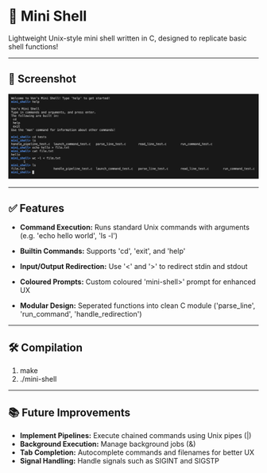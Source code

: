 # 🐚 Mini Shell

Lightweight Unix-style mini shell written in C, designed to replicate basic shell functions!

---

## 📸 Screenshot
![Mini-Shell Screenshot](screenshot.png)

---

## ✅ Features
- **Command Execution:**
    Runs standard Unix commands with arguments (e.g. 'echo hello world', 'ls -l')

- **Builtin Commands:**
    Supports 'cd', 'exit', and 'help'

- **Input/Output Redirection:**
    Use '<' and '>' to redirect stdin and stdout

- **Coloured Prompts:**
    Custom coloured 'mini-shell>' prompt for enhanced UX
    
- **Modular Design:**
    Seperated functions into clean C module ('parse_line', 'run_command', 'handle_redirection')

---

## 🛠️ Compilation
1. make
2. ./mini-shell

---

## 📚 Future Improvements
- **Implement Pipelines:** Execute chained commands using Unix pipes (|)
- **Background Execution:** Manage background jobs (&)
- **Tab Completion:** Autocomplete commands and filenames for better UX
- **Signal Handling:** Handle signals such as SIGINT and SIGSTP


